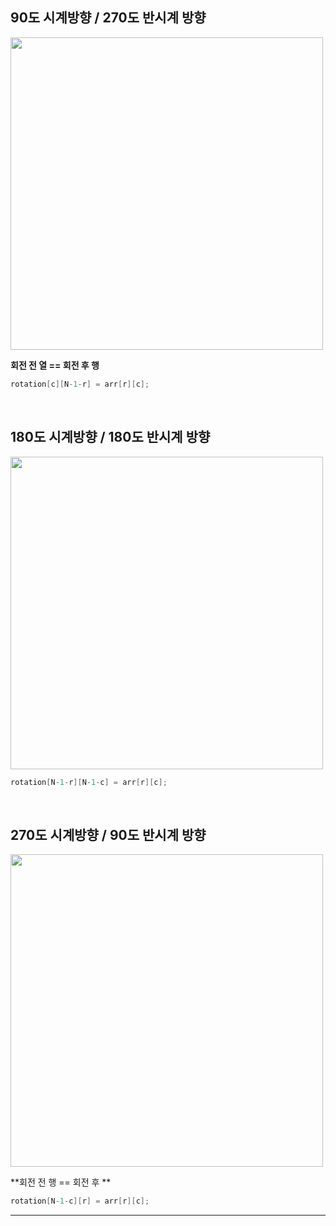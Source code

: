 
## 90도 시계방향 / 270도 반시계 방향

<img src="https://user-images.githubusercontent.com/62600984/131979389-07abc378-69ef-4dab-b334-64181a5fe727.png" width=500>

**회전 전 열 == 회전 후 행**

```java
rotation[c][N-1-r] = arr[r][c];
```

<br>

## 180도 시계방향 / 180도 반시계 방향

<img src="https://user-images.githubusercontent.com/62600984/131984645-3f6413e3-97b8-4b74-a877-b14a66b04b30.png" width=500>

```java
rotation[N-1-r][N-1-c] = arr[r][c];
```

<br>

## 270도 시계방향 / 90도 반시계 방향

<img src="https://user-images.githubusercontent.com/62600984/131984689-1ff02a7e-6da4-45e7-9548-205e5718654e.png" width=500>

**회전 전 행 == 회전 후 **

```java
rotation[N-1-c][r] = arr[r][c];
```

****

